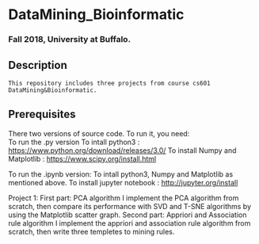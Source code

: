 # DataMining_Bioinformatic
### Fall 2018, University at Buffalo.
## Description
    This repository includes three projects from course cs601 DataMining&Bioinformatic.
## Prerequisites
There two versions of source code. To run it, you need:  
To run the .py version
    To intall python3 : 
        https://www.python.org/download/releases/3.0/
    To install Numpy and Matplotlib :
    	https://www.scipy.org/install.html
      
To run the .ipynb version:
	To intall python3, Numpy and Matplotlib as mentioned above. 
	To install jupyter notebook :
        http://jupyter.org/install
        
Project 1:
  First part: PCA algorithm
    I implement the PCA algorithm from scratch, then compare its performance with SVD and T-SNE algorithms by using the Matplotlib scatter graph.
  Second part: Appriori and Association rule algorithm
    I implement the appriori and association rule algorithm from scratch, then write three templetes to mining rules.
    
  
